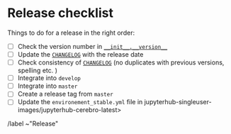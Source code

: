 # Release checklist

Things to do for a release in the right order:
- [ ] Check the version number in [`__init__.__version__`](/energy_toolbox/__init__.py)
- [ ] Update the [`CHANGELOG`](/CHANGELOG.md) with the release date
- [ ] Check consistency of [`CHANGELOG`](/CHANGELOG.md) (no duplicates with
  previous versions, spelling etc. )
- [ ] Integrate into `develop`
- [ ] Integrate into `master`
- [ ] Create a release tag from `master`
- [ ] Update the `environement_stable.yml` file in jupyterhub-singleuser-images/jupyterhub-cerebro-latest>

/label ~"Release"
